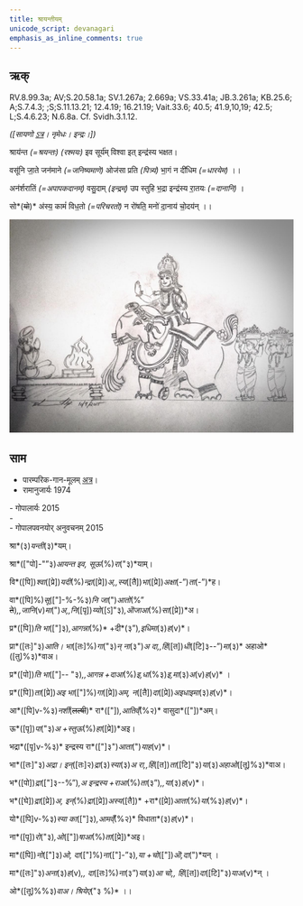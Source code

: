 ```yaml
---
title: श्रायन्तीयम्  
unicode_script: devanagari  
emphasis_as_inline_comments: true
---   
```


## ऋक्

RV.8.99.3a; AV;S.20.58.1a; SV.1.267a; 2.669a; VS.33.41a; JB.3.261a; KB.25.6; A;S.7.4.3; ;S;S.11.13.21; 12.4.19; 16.21.19; Vait.33.6; 40.5; 41.9,10,19; 42.5; L;S.4.6.23; N.6.8a. Cf. Svidh.3.1.12.

*([सायणो [ऽत्र](https://archive.org/stream/RgVedaWithSayanasCommentaryPart3/rv_sayanabhasya_part3#page/n1039/mode/1up&sa=D&ust=1542425956252000)। नृमेधः। इन्द्रः।])*

श्राय॑न्त *(=श्रयन्तः)* *(रश्मयः)* इव सूर्य॑म् विश्वा इत् इन्द्र॑स्य भक्षत।

वसू॑नि जा॒ते जन॑माने *(=जनिष्यमाणे)* ओज॑सा प्रति *(पित्र्यं)* भा॒गं न दी॑धिम *(=धारयेम)* ।।

अन॑र्शरातिं *(=अपापकदानम्)* वसु॒दाम् *(इन्द्रम्)* उप स्तुहि भ॒द्रा इन्द्र॑स्य रा॒तयः *(=दानानि)* ।

सो*(~~यो~~)* अ॑स्य॒ कामं॑ विध॒तो *(=परिचरतो)* न रो॑षति॒ मनो॑ दा॒नाय॑ चो॒दय॑न् ।।

![](../images/indra-as-maghavAn-followed-by-people-bearing-wealth-moving-towards-a-yajamAna.png)


## साम

- पारम्परिक-गान-मूलम् [अत्र](https://sanskritdocuments.org/sites/pssramanujaswamy/AASHEERVACHANA%20SAAMAANI.pdf&sa=D&ust=1542425956253000)।
- रामानुजार्यः 1974 
<div class="audioEmbed" src="https://archive
.org/download/jaiminIya-sAma-gAna-paravastu-tradition-rAmAnuja/shrAyantIyam.mp3"></div>
- गोपालार्यः 2015  
<div class="audioEmbed" src="https://archive
.org/download/jaiminIya-sAma-gAna-paravastu-tradition-gopAla-2015/shrAyantIyam.mp3"></div>
-   
<div class="audioEmbed" src="https://archive
.org/download/jaiminIya-sAma-gAna-paravastu-tradition-anuvachanam-gopAla-vishvAsa-2018/shrAyantIyam.mp3" caption="गोपाल-विश्वासयोर् अनुवचनम् 2018"></div>
- गोपालपवनयोर् अनुवचनम् 2015  
<div class="audioEmbed" src="https://archive
.org/download/jaiminIya-sAma-gAna-paravastu-tradition-anuvachanam-gopAla-pavana-2015/shrAyantIyam.mp3"></div>

श्रा*(३)*यन्ती*(३)*यम्।  

श्रा*(["पो]-"”३)*आयन्त इव, सूऊ*(%)*रा*("३)*याम्।

वि*([पि])*श्वा*([प्रे])*यदी*(%)*न्द्रा*([प्रे])*अ,,स्य*([तै])*भा*([प्रे])*अक्षा*(-”)*ता*(-”)*ह।

वा*([पि]%)*सू*(["]-%-%३)*नि जा*(")*आतो*(%” ~~ते~~)*,,जानि*(v)*मा*(")*अ,,नि*([पृ])*य्यो*([ऽ]"३)*,ऒजाआ*(%)*सा*([प्रे])*अ।

प्र*([पि])*ति भा*(["]३)*,आगन्ना*(%)* +दी*(३”)*,इधिमा*(३)*ह*(v)*।

प्रा*([तः]"३)*आति। भा*([तः]%)*गा*("३)*न् ना*(३")*अ दा,,हिं*([त])*धी*([टि]३--”)*मा*(३)* अहाओ*([तु]%३)*वाअ।

प्र*([पो])*ति भा*(["]-- "३)*,,आगन्न +दाआ*(%)*इ,धा*(%३)*इ,मा*(३)*अ*(‌v)*ह*(‌v)* ।

प्र*([पि])*ता*([प्रे])*अइ भा*(["]%)*गा*([प्रे])*अम्, न*([तै])*दा*([प्रे])*अइधाइमा*(‌३)*ह*(‌v)*।

आ*([पि]v-%३)*नर्शी*(~~लल्षी~~)* रा*(["])*,आतिव्ँ*(%२)* वासुदा*(["])*अम्।

ऊ*([पृ])*पा*("३)*अ +स्तुऊ*(%)*हा*([प्रे])*अइ।

भद्रा*([पृ]v-%३)* इन्द्रस्य रा*(["]३")*आता*(")*याह*(v)*।

भा*([तः]"३)*अद्रा।  इन्*([तः]२)*द्रा*(३)*स्या*(३)*अ रा,,हिं*([त])*ता*([टि]"३)*या*(३)*अहाओ*([तू]%३)*वाअ।

भ*([पो])*द्रा*(["]३--%”)*,अ इन्द्रस्य +राआ*(%)*ता*(३”)*,,या*(३)*ह*(v)*।

भ*([घे])*द्रा*([प्रे])*अ, इन्*(%)*द्रा*([प्रे])*अस्य*([तै])* +रा*([प्रे])*आता*(%)*या*(%३)*ह*(v)*।

यो*([पि]v-%३)*स्या का*(["]३)*,आमव्ँ*(%२)* विधाता*(३)*ह*(v)*।

ना*([पृ])*रो*("३)*,ओ*(["])*षाआ*(%)*ता*([प्रे])*अइ।

मा*([पि])*नो*(["]३)*ओ, दा*(["]%)*ना*(["]-”३)*,या +चो*(["])*ऒ,दा*(")*यन् ।

मा*([तः]"३)*अना*(३)*ह*(v)*,, दा*([तः]%)*ना*(३”)*या*(३)*आ चो,, हिं*([त])*दा*([टि]"३)*याअ*(v)*न् ।

 ओ*([तू]%%३)*वाअ। श्रियेए*("३ %)* ।।